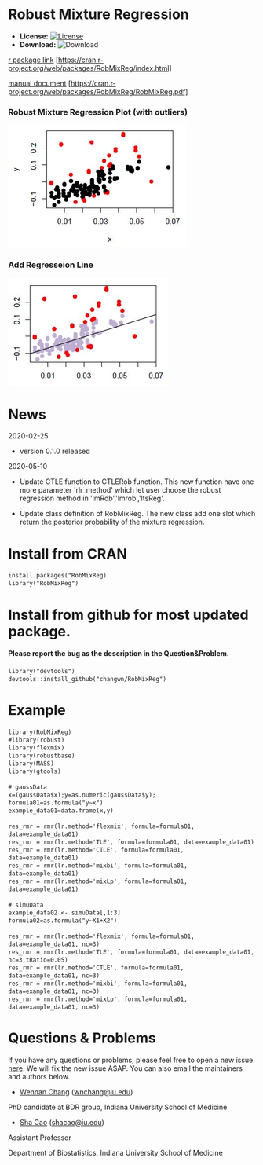 # Robust Mixture Regression

* **License:** [![License](http://img.shields.io/badge/license-GPL%20v3-orange.svg?style=flat)](http://www.gnu.org/licenses/gpl-3.0.en.html)
* **Download:** ![Download](https://cranlogs.r-pkg.org/badges/RobMixReg)

[r package link](https://cran.r-project.org/web/packages/RobMixReg/index.html) [https://cran.r-project.org/web/packages/RobMixReg/index.html]

[manual document](https://cran.r-project.org/web/packages/RobMixReg/RobMixReg.pdf) [https://cran.r-project.org/web/packages/RobMixReg/RobMixReg.pdf]

### Robust Mixture Regression Plot (with outliers)
![[line1]](pic1.png)


### Add Regresseion Line
![[line2]](pic2.png)

# News
2020-02-25 

* version 0.1.0 released

2020-05-10

* Update CTLE function to CTLERob function.
This new function have one more parameter 'rlr_method' which let user choose the robust regression method in 'lmRob','lmrob','ltsReg'.

* Update class definition of RobMixReg.
The new class add one slot which return the posterior probability of the mixture regression.

# Install from CRAN
```
install.packages("RobMixReg)
library("RobMixReg")
```

# Install from github for most updated package. 
#### Please report the bug as the description in the Question&Problem.
```
library("devtools")
devtools::install_github("changwn/RobMixReg")
```

# Example
```
library(RobMixReg)
#library(robust)
library(flexmix)
library(robustbase)
library(MASS)
library(gtools)

# gaussData
x=(gaussData$x);y=as.numeric(gaussData$y);
formula01=as.formula("y~x")
example_data01=data.frame(x,y)

res_rmr = rmr(lr.method='flexmix', formula=formula01, data=example_data01)
res_rmr = rmr(lr.method='TLE', formula=formula01, data=example_data01)
res_rmr = rmr(lr.method='CTLE', formula=formula01, data=example_data01)
res_rmr = rmr(lr.method='mixbi', formula=formula01, data=example_data01)
res_rmr = rmr(lr.method='mixLp', formula=formula01, data=example_data01)

# simuData
example_data02 <- simuData[,1:3]
formula02=as.formula("y~X1+X2")

res_rmr = rmr(lr.method='flexmix', formula=formula01, data=example_data01, nc=3)
res_rmr = rmr(lr.method='TLE', formula=formula01, data=example_data01, nc=3,tRatio=0.05)
res_rmr = rmr(lr.method='CTLE', formula=formula01, data=example_data01, nc=3)
res_rmr = rmr(lr.method='mixbi', formula=formula01, data=example_data01, nc=3)
res_rmr = rmr(lr.method='mixLp', formula=formula01, data=example_data01, nc=3)

```
# Questions & Problems

If you have any questions or problems, please feel free to open a new issue [here](https://github.com/changwn/RMR/issues). We will fix the new issue ASAP.  You can also email the maintainers and authors below.

- [Wennan Chang](https://zcslab.github.io/people/wennan/)
(wnchang@iu.edu)

PhD candidate at BDR group, Indiana University School of Medicine

- [Sha Cao](https://medicine.iu.edu/faculty/38873/cao-sha/)
(shacao@iu.edu)

Assistant Professor

Department of Biostatistics, Indiana University School of Medicine
